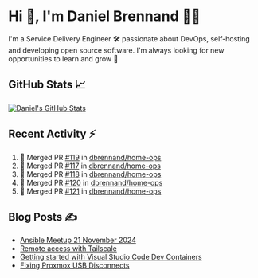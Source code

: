 # Hi 👋, I'm Daniel Brennand 👨‍💻

I'm a Service Delivery Engineer 🛠 passionate about DevOps, self-hosting and developing open source software. I'm always looking for new opportunities to learn and grow 🌱

## GitHub Stats 📈

[![Daniel's GitHub Stats](https://github-readme-stats.vercel.app/api?username=dbrennand&show_icons=true&count_private=true&hide_border=true&theme=dark)](https://github.com/anuraghazra/github-readme-stats)

## Recent Activity ⚡

<!--START_SECTION:activity-->
1. 🎉 Merged PR [#119](https://github.com/dbrennand/home-ops/pull/119) in [dbrennand/home-ops](https://github.com/dbrennand/home-ops)
2. 🎉 Merged PR [#117](https://github.com/dbrennand/home-ops/pull/117) in [dbrennand/home-ops](https://github.com/dbrennand/home-ops)
3. 🎉 Merged PR [#118](https://github.com/dbrennand/home-ops/pull/118) in [dbrennand/home-ops](https://github.com/dbrennand/home-ops)
4. 🎉 Merged PR [#120](https://github.com/dbrennand/home-ops/pull/120) in [dbrennand/home-ops](https://github.com/dbrennand/home-ops)
5. 🎉 Merged PR [#121](https://github.com/dbrennand/home-ops/pull/121) in [dbrennand/home-ops](https://github.com/dbrennand/home-ops)
<!--END_SECTION:activity-->

## Blog Posts ✍

<!-- BLOG-POST-LIST:START -->
- [Ansible Meetup 21 November 2024](https://danielbrennand.com/blog/ansible-meetup-21-november/)
- [Remote access with Tailscale](https://danielbrennand.com/blog/tailscale/)
- [Getting started with Visual Studio Code Dev Containers](https://danielbrennand.com/blog/vscode-dev-containers/)
- [Fixing Proxmox USB Disconnects](https://danielbrennand.com/blog/proxmox-fix-usb-disconnect/)
<!-- BLOG-POST-LIST:END -->
